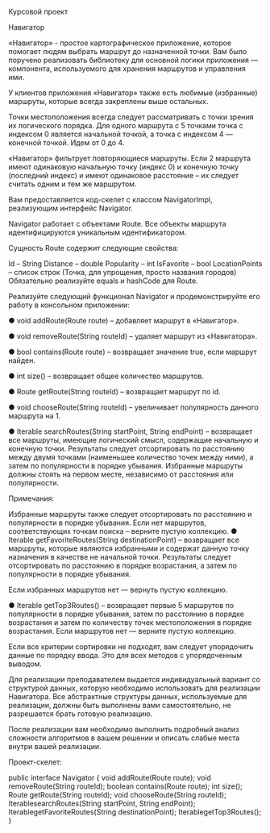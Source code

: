 Курсовой проект

Навигатор

«Навигатор» - простое картографическое приложение, которое помогает людям выбрать маршрут до назначенной точки. Вам было поручено реализовать библиотеку для основной логики приложения — компонента, используемого для хранения маршрутов и управления ими.

У клиентов приложения «Навигатор» также есть любимые (избранные) маршруты, которые всегда закреплены выше остальных.

Точки местоположения всегда следует рассматривать с точки зрения их логического порядка. Для одного маршрута с 5 точками точка с индексом 0 является начальной точкой, а точка с индексом 4 — конечной точкой. Идем от 0 до 4.

«Навигатор» фильтрует повторяющиеся маршруты. Если 2 маршрута имеют одинаковую начальную точку (индекс 0) и конечную точку (последний индекс) и имеют одинаковое расстояние – их следует считать одним и тем же маршрутом.

Вам предоставляется код-скелет с классом NavigatorImpl, реализующим интерфейс Navigator.

Navigator работает с объектами Route. Все объекты маршрута идентифицируются уникальным идентификатором.

Сущность Route содержит следующие свойства:

Id – String
Distance – double
Popularity – int
IsFavorite – bool
LocationPoints – список строк (Точка, для упрощения, просто названия городов)
Обязательно реализуйте equals и hashCode для Route.

Реализуйте следующий функционал Navigator и продемонстрируйте его работу в консольном приложении:

● void addRoute(Route route) – добавляет маршрут в «Навигатор».

● void removeRoute(String routeId) – удаляет маршрут из «Навигатора».

● bool contains(Route route) – возвращает значение true, если маршрут найден.

● int size() – возвращает общее количество маршрутов.

● Route getRoute(String routeId) – возвращает маршрут по id.

● void chooseRoute(String routeId) – увеличивает популярность данного маршрута на 1.

● Iterable<Route> searchRoutes(String startPoint, String endPoint) – возвращает все маршруты, имеющие логический смысл, содержащие начальную и конечную точки. Результаты следует отсортировать по расстоянию между двумя точками (наименьшее количество точек между ними), а затем по популярности в порядке убывания. Избранные маршруты должны стоять на первом месте, независимо от расстояния или популярности.

Примечания:

Избранные маршруты также следует отсортировать по расстоянию и популярности в порядке убывания.
Если нет маршрутов, соответствующих точкам поиска – верните пустую коллекцию.
● Iterable<Route> getFavoriteRoutes(String destinationPoint) – возвращает все маршруты, которые являются избранными и содержат данную точку назначения в качестве не начальной точки. Результаты следует отсортировать по расстоянию в порядке возрастания, а затем по популярности в порядке убывания.

Если избранных маршрутов нет — вернуть пустую коллекцию.

● Iterable<Route> getTop3Routes() – возвращает первые 5 маршрутов по популярности в порядке убывания, затем по расстоянию в порядке возрастания и затем по количеству точек местоположения в порядке возрастания. Если маршрутов нет — верните пустую коллекцию.

Если все критерии сортировки не подходят, вам следует упорядочить данные по порядку ввода. Это для всех методов с упорядоченным выводом.

Для реализации преподавателем выдается индивидуальный вариант со структурой данных, которую необходимо использовать для реализации Навигатора. Все абстрактные структуры данных, используемые для реализации, должны быть выполнены вами самостоятельно, не разрешается брать готовую реализацию.

После реализации вам необходимо выполнить подробный анализ сложности алгоритмов в вашем решении и описать слабые места внутри вашей реализации.

Проект-скелет:

public interface Navigator {
void addRoute(Route route);
void removeRoute(String routeId);
boolean contains(Route route);
int size();
Route getRoute(String routeId);
void chooseRoute(String routeId);
Iterable<Route>searchRoutes(String startPoint, String endPoint);
Iterable<Route>getFavoriteRoutes(String destinationPoint);
Iterable<Route>getTop3Routes();
}
